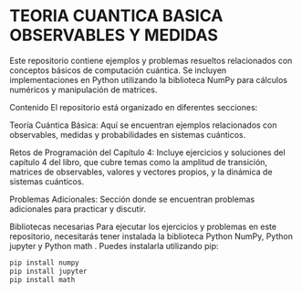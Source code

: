 # TEORIA CUANTICA BASICA OBSERVABLES Y MEDIDAS
Este repositorio contiene ejemplos y problemas resueltos relacionados con conceptos básicos de computación cuántica. Se incluyen implementaciones en Python utilizando la biblioteca NumPy para cálculos numéricos y manipulación de matrices.

Contenido
El repositorio está organizado en diferentes secciones:

Teoría Cuántica Básica: Aquí se encuentran ejemplos relacionados con observables, medidas y probabilidades en sistemas cuánticos.

Retos de Programación del Capítulo 4: Incluye ejercicios y soluciones del capítulo 4 del libro, que cubre temas como la amplitud de transición, matrices de observables, valores y vectores propios, y la dinámica de sistemas cuánticos.

Problemas Adicionales: Sección donde se encuentran problemas adicionales para practicar y discutir.

Bibliotecas necesarias
Para ejecutar los ejercicios y problemas en este repositorio, necesitarás tener instalada la biblioteca Python NumPy, Python jupyter y  Python math  . Puedes instalarla utilizando pip:
```python
pip install numpy
pip install jupyter
pip install math
